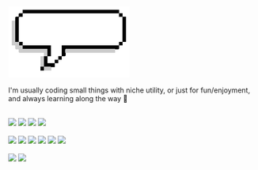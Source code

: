![Welcome Gif](./resources/hire_me_80pct.gif)

<!-- <p align=center><h1> spookyboogy </h1></p> -->

I'm usually coding small things with niche utility, or just for fun/enjoyment, and always learning along the way 🌳 
<br> </br>
<p>
  <img src="https://img.shields.io/badge/Python-3776AB?style=for-the-badge&logo=python&logoColor=white" />
  <img src="https://img.shields.io/badge/Jupyter-636262?style=for-the-badge&logo=jupyter&logoColor=F37626" />
  <img src="https://img.shields.io/badge/Google Colab-0c7cbc?style=for-the-badge&logo=googlecolab&logoColor=#F9AB00" />
  <img src="https://img.shields.io/badge/Kaggle-035a7d?style=for-the-badge&logo=kaggle&logoColor=white" />
  <br> </br>
  <img src="https://img.shields.io/badge/JavaScript-323330?style=for-the-badge&logo=javascript&logoColor=F7DF1E" />
  <img src="https://img.shields.io/badge/jQuery-0769AD?style=for-the-badge&logo=jquery&logoColor=white" />
  <img src="https://img.shields.io/badge/HTML5-E34F26?style=for-the-badge&logo=html5&logoColor=white" />
  <img src="https://img.shields.io/badge/CSS3-1572B6?style=for-the-badge&logo=css3&logoColor=white" />
  <img src="https://img.shields.io/badge/json-5E5C5C?style=for-the-badge&logo=json&logoColor=white" />
  <img src="https://img.shields.io/badge/Node.js-339933?style=for-the-badge&logo=nodedotjs&logoColor=white" />
  <br> </br>
  <img src="https://img.shields.io/badge/Bash-1f425f?style=for-the-badge&logo=gnubash&logoColor=white" />
  <img src="https://img.shields.io/badge/Linux-FCC624?style=for-the-badge&logo=linux&logoColor=black" />
</p>

<!--
**spookyboogy/spookyboogy** is a ✨ _special_ ✨ repository because its `README.md` (this file) appears on your GitHub profile.

Here are some ideas to get you started:

- 🔭 I’m currently working on ...
- 🌱 I’m currently learning ...
- 👯 I’m looking to collaborate on ...
- 🤔 I’m looking for help with ...
- 💬 Ask me about ...
- 📫 How to reach me: ...
- 😄 Pronouns: ...
- ⚡ Fun fact: ...
-->
